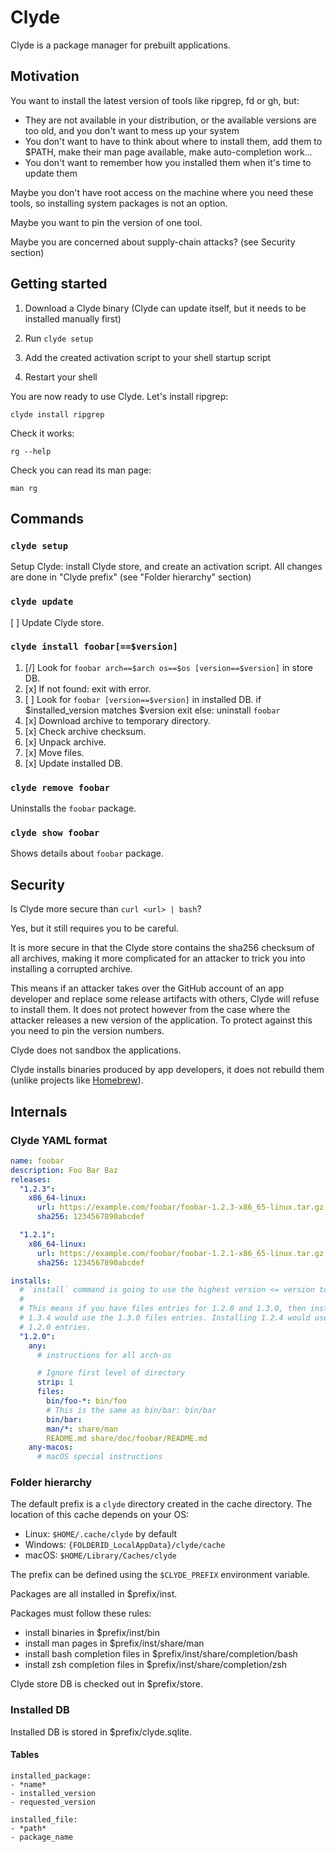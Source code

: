 # Clyde

Clyde is a package manager for prebuilt applications.

## Motivation

You want to install the latest version of tools like ripgrep, fd or gh, but:

- They are not available in your distribution, or the available versions are too old, and you don't want to mess up your system
- You don't want to have to think about where to install them, add them to $PATH, make their man page available, make auto-completion work…
- You don't want to remember how you installed them when it's time to update them

Maybe you don't have root access on the machine where you need these tools, so installing system packages is not an option.

Maybe you want to pin the version of one tool.

Maybe you are concerned about supply-chain attacks? (see Security section)

## Getting started

1. Download a Clyde binary (Clyde can update itself, but it needs to be installed manually first)

2. Run `clyde setup`

3. Add the created activation script to your shell startup script

4. Restart your shell

You are now ready to use Clyde. Let's install ripgrep:

```
clyde install ripgrep
```

Check it works:

```
rg --help
```

Check you can read its man page:

```
man rg
```

## Commands

### `clyde setup`

Setup Clyde: install Clyde store, and create an activation script. All changes are done in  "Clyde prefix" (see "Folder hierarchy" section)

### `clyde update`

[ ] Update Clyde store.

### `clyde install foobar[==$version]`

1. [/] Look for `foobar arch==$arch os==$os [version==$version]` in store DB.
2. [x] If not found: exit with error.
3. [ ] Look for `foobar [version==$version]` in installed DB.
    if $installed_version matches $version
        exit
    else:
        uninstall `foobar`
4. [x] Download archive to temporary directory.
5. [x] Check archive checksum.
6. [x] Unpack archive.
7. [x] Move files.
8. [x] Update installed DB.

### `clyde remove foobar`

Uninstalls the `foobar` package.

### `clyde show foobar`

Shows details about `foobar` package.

## Security

Is Clyde more secure than `curl <url> | bash`?

Yes, but it still requires you to be careful.

It is more secure in that the Clyde store contains the sha256 checksum of all archives, making it more complicated for an attacker to trick you into installing a corrupted archive.

This means if an attacker takes over the GitHub account of an app developer and replace some release artifacts with others, Clyde will refuse to install them. It does not protect however from the case where the attacker releases a new version of the application. To protect against this you need to pin the version numbers.

Clyde does not sandbox the applications.

Clyde installs binaries produced by app developers, it does not rebuild them (unlike projects like [Homebrew](https://brew.sh)).

## Internals

### Clyde YAML format

```yaml
name: foobar
description: Foo Bar Baz
releases:
  "1.2.3":
    x86_64-linux:
      url: https://example.com/foobar/foobar-1.2.3-x86_65-linux.tar.gz
      sha256: 1234567890abcdef

  "1.2.1":
    x86_64-linux:
      url: https://example.com/foobar/foobar-1.2.1-x86_65-linux.tar.gz
      sha256: 1234567890abcdef

installs:
  # `install` command is going to use the highest version <= version to install.
  #
  # This means if you have files entries for 1.2.0 and 1.3.0, then installing
  # 1.3.4 would use the 1.3.0 files entries. Installing 1.2.4 would use the
  # 1.2.0 entries.
  "1.2.0":
    any:
      # instructions for all arch-os

      # Ignore first level of directory
      strip: 1
      files:
        bin/foo-*: bin/foo
        # This is the same as bin/bar: bin/bar
        bin/bar:
        man/*: share/man
        README.md share/doc/foobar/README.md
    any-macos:
      # macOS special instructions
```

### Folder hierarchy

The default prefix is a `clyde` directory created in the cache directory. The location of this cache depends on your OS:
- Linux: `$HOME/.cache/clyde` by default
- Windows: `{FOLDERID_LocalAppData}/clyde/cache`
- macOS: `$HOME/Library/Caches/clyde`

The prefix can be defined using the `$CLYDE_PREFIX` environment variable.

Packages are all installed in $prefix/inst.

Packages must follow these rules:
- install binaries in $prefix/inst/bin
- install man pages in $prefix/inst/share/man
- install bash completion files in $prefix/inst/share/completion/bash
- install zsh completion files in $prefix/inst/share/completion/zsh

Clyde store DB is checked out in $prefix/store.

### Installed DB

Installed DB is stored in $prefix/clyde.sqlite.

#### Tables

```
installed_package:
- *name*
- installed_version
- requested_version

installed_file:
- *path*
- package_name
```
